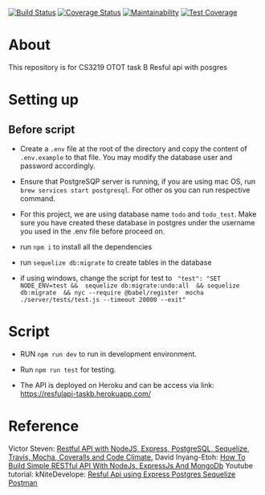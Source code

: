 [![Build Status](https://travis-ci.com/ShuTingY/CS3219-OTOT_TaskB.svg?branch=master)](https://travis-ci.com/ShuTingY/CS3219-OTOT_TaskB) 
[![Coverage Status](https://coveralls.io/repos/github/ShuTingY/CS3219-OTOT_TaskB/badge.svg?branch=master)](https://coveralls.io/github/ShuTingY/CS3219-OTOT_TaskB?branch=master)
[![Maintainability](https://api.codeclimate.com/v1/badges/2990cf21579d0a88f159/maintainability)](https://codeclimate.com/github/ShuTingY/CS3219-OTOT_TaskB/maintainability) 
[![Test Coverage](https://api.codeclimate.com/v1/badges/2990cf21579d0a88f159/test_coverage)](https://codeclimate.com/github/ShuTingY/CS3219-OTOT_TaskB/test_coverage) 

# About

This repository is for CS3219 OTOT task B Resful api with posgres

# Setting up

## Before script

* Create a `.env` file at the root of the directory and copy the content of `.env.example` to that file. You may modify the database user and password accordingly.

* Ensure that PostgreSQP server is running, if you are using mac OS, run `brew services start postgresql`. For other os you can run respective command.

* For this project, we are using database name `todo` and `todo_test`. Make sure you have created these database in postgres under the username you used in the .env file before proceed on. 

* run `npm i` to install all the dependencies
* run `sequelize db:migrate` to create tables in the database

* if using windows, change the script for test to ` "test": "SET NODE_ENV=test &&  sequelize db:migrate:undo:all  && sequelize db:migrate  && nyc --require @babel/register  mocha ./server/tests/test.js --timeout 20000 --exit"`

# Script

* RUN `npm run dev` to run in development environment.
* Run `npm run test` for testing.

* The API is deployed on Heroku and can be access via link: <https://resfulapi-taskb.herokuapp.com/>

# Reference
Victor Steven: [Restful API with NodeJS, Express, PostgreSQL, Sequelize, Travis, Mocha, Coveralls and Code Climate.](https://medium.com/@victorsteven/restful-api-with-nodejs-express-postgresql-sequelize-travis-mocha-coveralls-and-code-climate-f28715f7a014)
David Inyang-Etoh: [How To Build Simple RESTful API With NodeJs, ExpressJs And MongoDb](https://medium.com/@dinyangetoh/how-to-build-simple-restful-api-with-nodejs-expressjs-and-mongodb-99348012925d)
Youtube tutorial: kNiteDevelope: [Resful Api using Express Postgres Sequelize Postman](https://www.youtube.com/channel/UCfMvWXzagLegj-xxEeVkUcQ)
